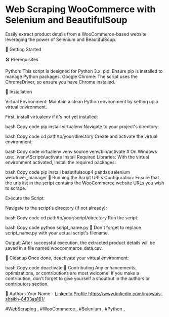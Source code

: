 # Web Scraping WooCommerce with Selenium and BeautifulSoup

Easily extract product details from a WooCommerce-based website leveraging the power of Selenium and BeautifulSoup.

🚀 Getting Started

🛠️ Prerequisites

Python: This script is designed for Python 3.x.
pip: Ensure pip is installed to manage Python packages.
Google Chrome: The script uses the ChromeDriver, so ensure you have Chrome installed.

🔧 Installation

Virtual Environment: Maintain a clean Python environment by setting up a virtual environment.

First, install virtualenv if it's not yet installed:

bash
Copy code
pip install virtualenv
Navigate to your project's directory:

bash
Copy code
cd path/to/your/directory
Create and activate the virtual environment:

bash
Copy code
virtualenv venv
source venv/bin/activate  # On Windows use: .\venv\Scripts\activate
Install Required Libraries: With the virtual environment activated, install the required packages:

bash
Copy code
pip install beautifulsoup4 pandas selenium webdriver_manager
📜 Running the Script
URLs Configuration: Ensure that the urls list in the script contains the WooCommerce website URLs you wish to scrape.

Execute the Script:

Navigate to the script's directory (if not already):

bash
Copy code
cd path/to/your/script/directory
Run the script:

bash
Copy code
python script_name.py
📌 Don't forget to replace script_name.py with your actual script's filename.

Output: After successful execution, the extracted product details will be saved in a file named woocommerce_data.csv.

🧹 Cleanup
Once done, deactivate your virtual environment:

bash
Copy code
deactivate
🤝 Contributing
Any enhancements, optimizations, or contributions are most welcome! If you make a contribution, don't forget to give yourself a shoutout in the authors or contributors section.

👤 Authors
Your Name - [LinkedIn Profile ](https://www.linkedin.com/in/owais-shaikh-6433aa181/)https://www.linkedin.com/in/owais-shaikh-6433aa181/



#WebScraping , #WooCommerce , #Selenium , #Python ,
